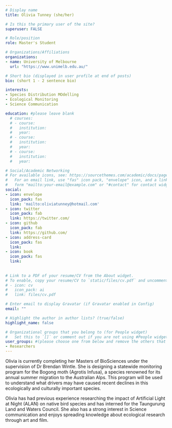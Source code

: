 ```yaml
---
# Display name
title: Olivia Tunney (she/her)

# Is this the primary user of the site?
superuser: FALSE

# Role/position
role: Master's Student

# Organizations/Affiliations
organizations:
- name: University of Melbourne
  url: "https://www.unimelb.edu.au/"

# Short bio (displayed in user profile at end of posts)
bio: (short 1 - 2 sentence bio)

interests:
- Species Distribution MOdelling
- Ecological Monitoring
- Science Communication

education: #please leave blank
  # courses:
  # - course:
  #   institution:
  #   year:
  # - course:
  #   institution:
  #   year:
  # - course:
  #   institution:
  #   year:

# Social/Academic Networking
# For available icons, see: https://sourcethemes.com/academic/docs/page-builder/#icons
#   For an email link, use "fas" icon pack, "envelope" icon, and a link in the
#   form "mailto:your-email@example.com" or "#contact" for contact widget.
social:
- icon: envelope
  icon_pack: fas
  link: 'mailto:oliviatunney@hotmail.com'
- icon: twitter
  icon_pack: fab
  link: https://twitter.com/
- icon: github
  icon_pack: fab
  link: https://github.com/
- icon: address-card
  icon_pack: fas
  link: 
- icon: book
  icon_pack: fas
  link: 
    
  
# Link to a PDF of your resume/CV from the About widget.
# To enable, copy your resume/CV to `static/files/cv.pdf` and uncomment the lines below.
# - icon: cv
#   icon_pack: ai
#   link: files/cv.pdf

# Enter email to display Gravatar (if Gravatar enabled in Config)
email: ""

# Highlight the author in author lists? (true/false)
highlight_name: false

# Organizational groups that you belong to (for People widget)
#   Set this to `[]` or comment out if you are not using #People widget.
user_groups: #(please choose one from below and remove the others that aren't needed)
- Researchers
---
```



Olivia is currently completing her Masters of BioSciences under the supervision of Dr Brendan Wintle. She is designing a statewide monitoring program for the Bogong moth (Agrotis Infusa), a species renowned for its annual summer migration to the Australian Alps. This program will be used to understand what drivers may have caused recent declines in this ecologically and culturally important species. 

Olivia has had previous experience researching the impact of Artificial Light at Night (ALAN) on native bird species and has interned for the Taungurung Land and Waters Council. She also has a strong interest in Science communication and enjoys spreading knowledge about ecological research through art and film. 

